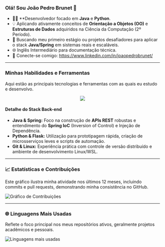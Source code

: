 ### Olá! Sou João Pedro Brunet 👋

- 👨‍💻 **Desenvolvedor focado em **Java** e **Python**.
- 💡 Aplicando ativamente conceitos de **Orientação a Objetos (OO)** e **Estruturas de Dados** adquiridos na Ciência da Computação (2º Período).
- 🎯 Buscando meu primeiro estágio ou projetos desafiadores para aplicar o stack **Java/Spring** em sistemas reais e escaláveis.
- 🌐 Inglês Intermediário para documentação técnica.
- 🔗 Conecte-se comigo: https://www.linkedin.com/in/joaopedrobrunet/

---

### Minhas Habilidades e Ferramentas

Aqui estão as principais tecnologias e ferramentas com as quais eu estudo e desenvolvo.

<p align="center">
  <a href="https://skillicons.dev">
    <img src="https://skillicons.dev/icons?i=git,java,linux,py,spring,flask" />
  </a>
</p>

#### Detalhe do Stack Back-end
* **Java & Spring:** Foco na construção de **APIs REST** robustas e entendimento do **Spring IoC** (Inversion of Control) e Injeção de Dependência.
* **Python & Flask:** Utilização para prototipagem rápida, criação de microsserviços leves e scripts de automação.
* **Git & Linux:** Experiência prática com controle de versão distribuído e ambiente de desenvolvimento Linux/WSL.

---

### 📈 Estatísticas e Contribuições

Este gráfico ilustra minha atividade nos últimos 12 meses, incluindo commits e pull requests, demonstrando minha consistência no GitHub.

![Gráfico de Contribuições](https://github-readme-activity-graph.vercel.app/graph?username=pedrobrunet&theme=react-dark)

---

### 🌐 Linguagens Mais Usadas

Reflete o foco principal nos meus repositórios ativos, geralmente projetos acadêmicos e pessoais.

![Linguagens mais usadas](https://github-readme-stats.vercel.app/api/top-langs/?username=pedrobrunet&layout=compact&theme=dark)

